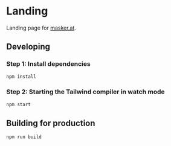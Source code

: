 # Landing
Landing page for [masker.at](https://masker.at).

## Developing
### Step 1: Install dependencies
```bash
npm install
```

### Step 2: Starting the Tailwind compiler in watch mode
```bash
npm start
```

## Building for production
```bash
npm run build
```
